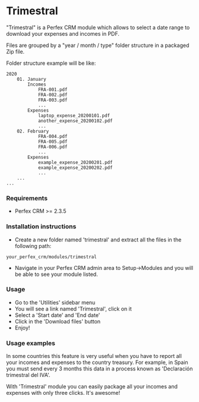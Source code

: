 # Trimestral

"Trimestral" is a Perfex CRM module which allows to select a date range to download your expenses and incomes in PDF.
 
Files are grouped by a "year / month / type" folder structure in a packaged Zip file.

Folder structure example will be like:

```
2020
    01. January
        Incomes
            FRA-001.pdf
            FRA-002.pdf
            FRA-003.pdf
            ...
        Expenses
            laptop_expense_20200101.pdf
            another_expense_20200102.pdf
            ...
    02. February
            FRA-004.pdf
            FRA-005.pdf
            FRA-006.pdf
            ...
        Expenses
            example_expense_20200201.pdf
            example_expense_20200202.pdf
            ...
    ...
...
```

### Requirements

- Perfex CRM >= 2.3.5


### Installation instructions

- Create a new folder named 'trimestral' and extract all the files in the following path:

`your_perfex_crm/modules/trimestral`

- Navigate in your Perfex CRM admin area to Setup->Modules and you will be able to see your module listed.

### Usage

- Go to the 'Utilities' sidebar menu
- You will see a link named 'Trimestral', click on it
- Select a 'Start date' and 'End date'
- Click in the 'Download files' button
- Enjoy! 

### Usage examples

In some countries this feature is very useful when you have to report all your incomes and expenses to the country treasury. For example, in Spain you must send every 3 months this data in a process known as 'Declaración trimestral del IVA'.  

With 'Trimestral' module you can easily package all your incomes and expenses with only three clicks. It's awesome! 
